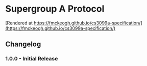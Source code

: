 # Supergroup A Protocol

[Rendered at https://fmckeogh.github.io/cs3099a-specification/](https://fmckeogh.github.io/cs3099a-specification/)

## Changelog

### 1.0.0 - Initial Release
